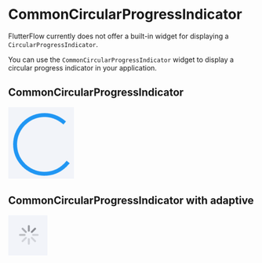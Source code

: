 # CommonCircularProgressIndicator

FlutterFlow currently does not offer a built-in widget for displaying a `CircularProgressIndicator`. 

You can use the `CommonCircularProgressIndicator` widget to display a circular progress indicator in your application.



## CommonCircularProgressIndicator

![image.png](</docs/images/image (7).png>)



## CommonCircularProgressIndicator with adaptive



![image.png](</docs/images/image (1).png>)